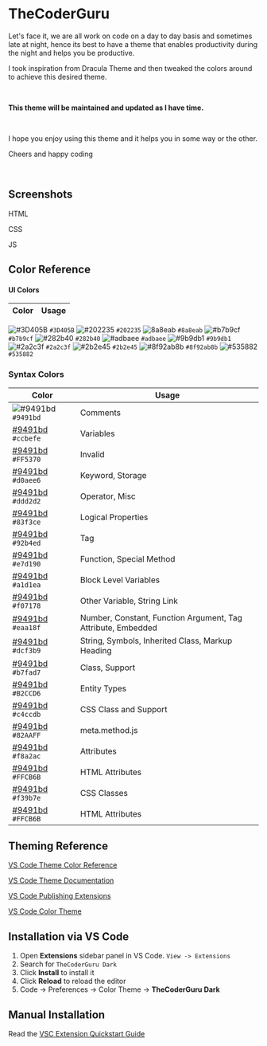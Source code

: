 # TheCoderGuru

Let's face it, we are all work on code on a day to day basis and sometimes late at night, 
hence its best to have a theme that enables productivity during the night and helps you be productive.

I took inspiration from Dracula Theme and then tweaked the colors around to achieve this desired theme.


<br>

**This theme will be maintained and updated as I have time.**

<br>

I hope you enjoy using this theme and it helps you in some way or the other.

Cheers and happy coding

<br>

## Screenshots

HTML

[](./html_screenshot.png)

CSS

[](./css_screenshot.png)

JS

[](./js_screenshot.png)


## Color Reference


#### UI Colors

| Color | Usage
|-------| ----- |
![#3D405B](https://via.placeholder.com/15/3D405B/000000?text=+) `#3D405B`
![#202235](https://via.placeholder.com/15/202235/000000?text=+) `#202235`
![8a8eab](https://via.placeholder.com/15/8a8eab/000000?text=+) `#8a8eab`
![#b7b9cf](https://via.placeholder.com/15/b7b9cf/000000?text=+) `#b7b9cf`
![#282b40](https://via.placeholder.com/15/282b40/000000?text=+) `#282b40`
![#adbaee](https://via.placeholder.com/15/adbaee/000000?text=+) `#adbaee`
![#9b9db1](https://via.placeholder.com/15/9b9db1/000000?text=+) `#9b9db1`
![#2a2c3f](https://via.placeholder.com/15/2a2c3f/000000?text=+) `#2a2c3f`
![#2b2e45](https://via.placeholder.com/15/2b2e45/000000?text=+) `#2b2e45`
![#8f92ab8b](https://via.placeholder.com/15/8f92ab8b/000000?text=+) `#8f92ab8b`
![#535882](https://via.placeholder.com/15/535882/000000?text=+) `#535882`


### Syntax Colors

| Color | Usage
|-------| ----- |
![#9491bd](https://via.placeholder.com/15/9491bd/000000?text=+) `#9491bd`| Comments
[#9491bd](https://via.placeholder.com/15/3D405B/000000?text=+)  `#ccbefe`| Variables
[#9491bd](https://via.placeholder.com/15/3D405B/000000?text=+)  `#FF5370`| Invalid
[#9491bd](https://via.placeholder.com/15/3D405B/000000?text=+)  `#d0aee6`| Keyword, Storage
[#9491bd](https://via.placeholder.com/15/3D405B/000000?text=+)  `#ddd2d2`| Operator, Misc
[#9491bd](https://via.placeholder.com/15/3D405B/000000?text=+)  `#83f3ce`| Logical Properties
[#9491bd](https://via.placeholder.com/15/3D405B/000000?text=+)  `#92b4ed`| Tag
[#9491bd](https://via.placeholder.com/15/3D405B/000000?text=+)  `#e7d190`| Function, Special Method
[#9491bd](https://via.placeholder.com/15/3D405B/000000?text=+)  `#a1d1ea`| Block Level Variables
[#9491bd](https://via.placeholder.com/15/3D405B/000000?text=+)  `#f07178`| Other Variable, String Link
[#9491bd](https://via.placeholder.com/15/3D405B/000000?text=+)  `#eaa18f`| Number, Constant, Function Argument, Tag Attribute, Embedded
[#9491bd](https://via.placeholder.com/15/3D405B/000000?text=+)  `#dcf3b9`| String, Symbols, Inherited Class, Markup Heading
[#9491bd](https://via.placeholder.com/15/3D405B/000000?text=+)  `#b7fad7`| Class, Support
[#9491bd](https://via.placeholder.com/15/3D405B/000000?text=+)  `#B2CCD6`| Entity Types
[#9491bd](https://via.placeholder.com/15/3D405B/000000?text=+)  `#c4ccdb`| CSS Class and Support
[#9491bd](https://via.placeholder.com/15/3D405B/000000?text=+)  `#82AAFF`| meta.method.js
[#9491bd](https://via.placeholder.com/15/3D405B/000000?text=+)  `#f8a2ac`| Attributes
[#9491bd](https://via.placeholder.com/15/3D405B/000000?text=+)  `#FFCB6B`| HTML Attributes
[#9491bd](https://via.placeholder.com/15/3D405B/000000?text=+)  `#f39b7e`| CSS Classes
[#9491bd](https://via.placeholder.com/15/3D405B/000000?text=+)  `#FFCB6B`| HTML Attributes

## Theming Reference

[VS Code Theme Color Reference](https://code.visualstudio.com/docs/getstarted/theme-color-reference)

[VS Code Theme Documentation](https://code.visualstudio.com/docs/extensions/themes-snippets-colorizers)

[VS Code Publishing Extensions](https://code.visualstudio.com/docs/extensions/publish-extension)

[VS Code Color Theme](https://code.visualstudio.com/api/extension-guides/color-theme)

## Installation via VS Code

1. Open **Extensions** sidebar panel in VS Code. `View -> Extensions`
2. Search for `TheCoderGuru Dark`
3. Click **Install** to install it
4. Click **Reload** to reload the editor
5. Code -> Preferences -> Color Theme -> **TheCoderGuru Dark**

## Manual Installation

Read the [VSC Extension Quickstart Guide](https://github.com/TheCoderGuru/thecoderguru_dark/blob/main/vsc-extension-quickstart.md)
